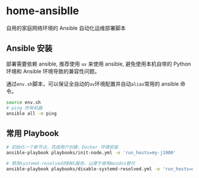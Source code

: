 # home-ansiblle

自用的家庭网络环境的 Ansible 自动化运维部署脚本

## Ansible 安装

部署需要依赖 ansible, 推荐使用 `uv` 来使用 ansible, 避免使用本机自带的 Python 环境和 Ansible 环境导致的兼容性问题。

通过`env.sh`脚本，可以保证全自动的`uv`环境配置并自动`alias`常用的 ansible 命令。

```bash
source env.sh
# ping 所有机器
ansible all -m ping
```

## 常用 Playbook

```bash
# 初始化一个新节点，完成用户创建，Docker 环境安装
ansible-playbook playbooks/init-node.yml -e 'run_hosts=my-j1900'

# 禁用systemd-resolved的DNS服务，以便于使用mosdns替代
ansible-playbook playbooks/disable-systemd-resolved.yml -e 'run_hosts=my-j1900'
```
